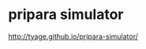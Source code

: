 # pripara simulator

[travis-image]: https://travis-ci.org/tyage/pripara-simulator.svg?branch=master
[travis-url]: https://travis-ci.org/tyage/pripara-simulator

http://tyage.github.io/pripara-simulator/

